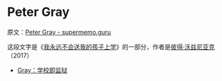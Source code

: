# Peter Gray

原文：[Peter Gray - supermemo.guru](https://supermemo.guru/wiki/Peter_Gray)

这段文字是《[我永远不会送我的孩子上学](https://supermemo.guru/wiki/Problem_of_Schooling)》的一部分，作者是[彼得·沃兹尼亚克](https://supermemo.guru/wiki/Piotr_Wozniak)（2017）

- [Gray：学校即监狱](https://supermemo.guru/wiki/Gray:_School_is_prison)